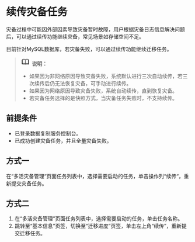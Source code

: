 # 续传灾备任务<a name="drs_03_0027"></a>

灾备过程中可能因外部因素导致灾备暂时故障，用户根据灾备日志信息解决问题后，可以通过续传功能继续灾备，常见场景如存储空间不足。

目前针对MySQL数据库，若灾备失败，可以通过续传功能继续迁移任务。

>![](public_sys-resources/icon-note.gif) **说明：**   
>-   如果因为非网络原因导致灾备失败，系统默认进行三次自动续传，若三次续传后仍无法恢复灾备，可手动进行续传。  
>-   如果因为网络原因导致灾备失败，系统自动续传，直到恢复灾备。  
>-   若灾备任务选择的是快照方式，当灾备任务失败时，不支持续传。  

## 前提条件<a name="section16256919193311"></a>

-   已登录数据复制服务控制台。
-   已成功创建灾备任务，并且全量灾备失败。

## 方式一<a name="section4298797218435"></a>

在“多活灾备管理“页面任务列表中，选择需要启动的任务，单击操作列“续传“，重新提交灾备任务。

## 方式二<a name="section3786142941816"></a>

1.  在“多活灾备管理”页面任务列表中，选择需要启动的任务，单击任务名称。
2.  跳转至“基本信息”页签，切换至“迁移进度”页签，单击左上角“续传”，重新提交迁移任务。

